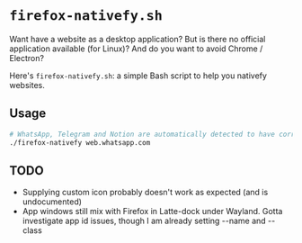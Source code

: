 # `firefox-nativefy.sh`

Want have a website as a desktop application? But is there no official application available (for Linux)? And do you want to avoid Chrome / Electron?

Here's `firefox-nativefy.sh`: a simple Bash script to help you nativefy websites.

## Usage

```sh
# WhatsApp, Telegram and Notion are automatically detected to have correct names
./firefox-nativefy web.whatsapp.com
```

## TODO

- Supplying custom icon probably doesn't work as expected (and is undocumented)
- App windows still mix with Firefox in Latte-dock under Wayland. Gotta investigate app id issues, though I am already setting --name and --class
